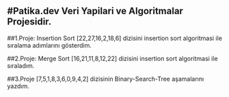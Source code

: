 #Patika.dev Veri Yapilari ve Algoritmalar Projesidir.
---

##1.Proje: Insertion Sort
[22,27,16,2,18,6] dizisini insertion sort algoritmasi ile sıralama adımlarını gösterdim.

##2.Proje: Merge Sort
[16,21,11,8,12,22] dizisini insertion sort algoritmasi ile sıraladım.

##3.Proje
[7,5,1,8,3,6,0,9,4,2] dizisinin Binary-Search-Tree aşamalarını yazdım. 